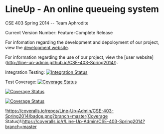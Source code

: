 LineUp - An online queueing system
==================

CSE 403 Spring 2014 -- Team Aphrodite



Current Version Number: Feature-Complete Release 

For infomation regarding the development and depoloyment of our project, 
view the [development website](https://github.com/Line-Up-Admin/CSE-403-Spring2014/wiki).

For information regarding the use of our project, view the [user website]
(http://line-up-admin.github.io/CSE-403-Spring2014/).

Integration Testing: [![Integration Status](https://travis-ci.org/Line-Up-Admin/CSE-403-Spring2014.svg?branch=master)](https://travis-ci.org/Line-Up-Admin/CSE-403-Spring2014)

Test Coverage: [![Coverage Status](https://coveralls.io/repos/Line-Up-Admin/CSE-403-Spring2014/badge.png?branch=master)](https://coveralls.io/r/Line-Up-Admin/CSE-403-Spring2014?branch=master)

[![Coverage Status](https://img.shields.io/coveralls/Line-Up-Admin/CSE-403-Spring2014.svg)](https://coveralls.io/r/Line-Up-Admin/CSE-403-Spring2014?branch=master)

[![Coverage Status](https://coveralls.io/repos/Line-Up-Admin/CSE-403-Spring2014/badge.png?branch=master)](https://coveralls.io/r/Line-Up-Admin/CSE-403-Spring2014?branch=master)

!https://coveralls.io/repos/Line-Up-Admin/CSE-403-Spring2014/badge.png?branch=master(Coverage Status)!:https://coveralls.io/r/Line-Up-Admin/CSE-403-Spring2014?branch=master
